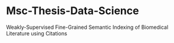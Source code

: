 # Msc-Thesis-Data-Science
Weakly-Supervised Fine-Grained Semantic Indexing of Biomedical Literature using Citations
